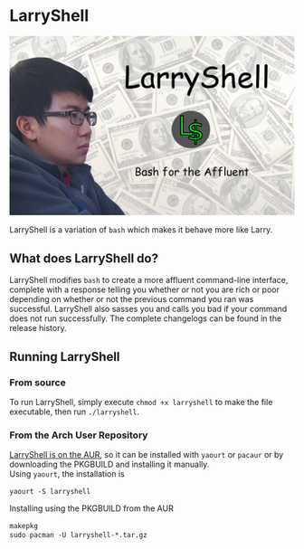 # LarryShell

![LarryShell](logo.png "LarryShell")

LarryShell is a variation of `bash` which makes it behave more like Larry.

## What does LarryShell do?

LarryShell modifies `bash` to create a more affluent command-line interface, complete with a response telling you whether or not you are rich or poor depending on whether or not the previous command you ran was successful.  LarryShell also sasses you and calls you bad if your command does not run successfully.  The complete changelogs can be found in the release history.

## Running LarryShell
### From source
To run LarryShell, simply execute `chmod +x larryshell` to make the file executable, then run `./larryshell`.
### From the Arch User Repository
[LarryShell is on the AUR](https://aur.archlinux.org/packages/larryshell/), so it can be installed with `yaourt` or `pacaur` or by downloading the PKGBUILD and installing it manually.  
Using `yaourt`, the installation is
```shell
yaourt -S larryshell
```
Installing using the PKGBUILD from the AUR
```shell
makepkg
sudo pacman -U larryshell-*.tar.gz
```

